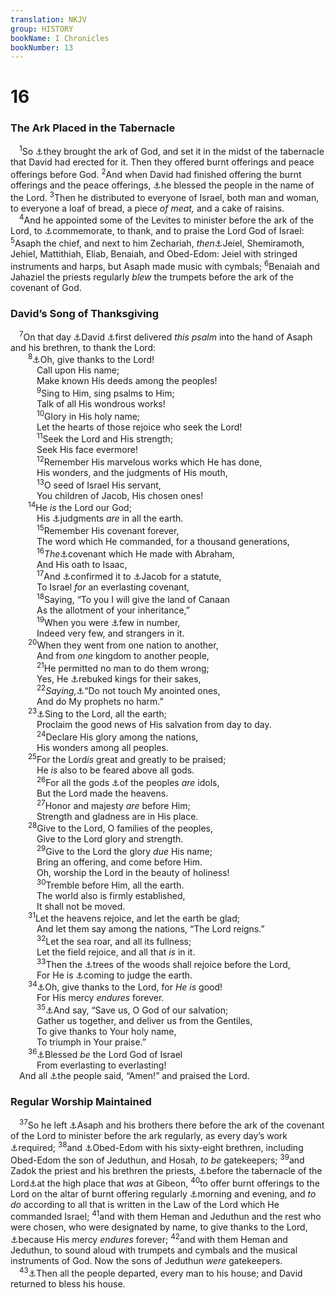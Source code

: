 ```yaml
---
translation: NKJV
group: HISTORY
bookName: I Chronicles 
bookNumber: 13
---
```


<div class="title"><h1>16</h1><h3>The Ark Placed in the Tabernacle</h3></div>
<span class="verse 1su_16_1"> <sup>1</sup>So <a data-toggle="tooltip" data-placement="bottom" title="2 Sam. 6:17; 1 Chr. 15:1">⚓</a>they brought the ark of God, and set it in the midst of the tabernacle that David had erected for it. Then they offered burnt offerings and peace offerings before God. </span>
<span class="verse 1su_16_2"><sup>2</sup>And when David had finished offering the burnt offerings and the peace offerings, <a data-toggle="tooltip" data-placement="bottom" title="1 Kin. 8:14">⚓</a>he blessed the people in the name of the Lord. </span>
<span class="verse 1su_16_3"><sup>3</sup>Then he distributed to everyone of Israel, both man and woman, to everyone a loaf of bread, a piece <i>of</i> <i>meat,</i> and a cake of raisins.<br/></span>
<span class="verse 1su_16_4"> <sup>4</sup>And he appointed some of the Levites to minister before the ark of the Lord, to <a data-toggle="tooltip" data-placement="bottom" title="Ps. 38:title; 70:title">⚓</a>commemorate, to thank, and to praise the Lord God of Israel: </span>
<span class="verse 1su_16_5"><sup>5</sup>Asaph the chief, and next to him Zechariah, <i>then</i><a data-toggle="tooltip" data-placement="bottom" title="1 Chr. 15:18">⚓</a>Jeiel, Shemiramoth, Jehiel, Mattithiah, Eliab, Benaiah, and Obed-Edom: Jeiel with stringed instruments and harps, but Asaph made music with cymbals; </span>
<span class="verse 1su_16_6"><sup>6</sup>Benaiah and Jahaziel the priests regularly <i>blew</i> the trumpets before the ark of the covenant of God.<br/></span>
<div class="title"><h3>David’s Song of Thanksgiving</h3></div>
<span class="verse 1su_16_7"> <sup>7</sup>On that day <a data-toggle="tooltip" data-placement="bottom" title="2 Sam. 22:1; 23:1">⚓</a>David <a data-toggle="tooltip" data-placement="bottom" title="Ps. 105:1–15">⚓</a>first delivered <i>this</i> <i>psalm</i> into the hand of Asaph and his brethren, to thank the Lord:<br/></span>
<span class="verse 1su_16_8">  <sup>8</sup><a data-toggle="tooltip" data-placement="bottom" title="1 Chr. 17:19, 20; Ps. 105:1–15">⚓</a>Oh, give thanks to the Lord!<br/>   Call upon His name;<br/>   Make known His deeds among the peoples!<br/></span>
<span class="verse 1su_16_9">   <sup>9</sup>Sing to Him, sing psalms to Him;<br/>   Talk of all His wondrous works!<br/></span>
<span class="verse 1su_16_10">   <sup>10</sup>Glory in His holy name;<br/>   Let the hearts of those rejoice who seek the Lord!<br/></span>
<span class="verse 1su_16_11">   <sup>11</sup>Seek the Lord and His strength;<br/>   Seek His face evermore!<br/></span>
<span class="verse 1su_16_12">   <sup>12</sup>Remember His marvelous works which He has done,<br/>   His wonders, and the judgments of His mouth,<br/></span>
<span class="verse 1su_16_13">   <sup>13</sup>O seed of Israel His servant,<br/>   You children of Jacob, His chosen ones!<br/></span>
<span class="verse 1su_16_14">  <sup>14</sup>He <i>is</i> the Lord our God;<br/>   His <a data-toggle="tooltip" data-placement="bottom" title="Ps. 48:10; (Is. 26:9)">⚓</a>judgments <i>are</i> in all the earth.<br/></span>
<span class="verse 1su_16_15">   <sup>15</sup>Remember His covenant forever,<br/>   The word which He commanded, for a thousand generations,<br/></span>
<span class="verse 1su_16_16">   <sup>16</sup><i>The</i><a data-toggle="tooltip" data-placement="bottom" title="Gen. 17:2; 26:3; 28:13; 35:11">⚓</a>covenant which He made with Abraham,<br/>   And His oath to Isaac,<br/></span>
<span class="verse 1su_16_17">   <sup>17</sup>And <a data-toggle="tooltip" data-placement="bottom" title="Gen. 35:11, 12">⚓</a>confirmed it to <a data-toggle="tooltip" data-placement="bottom" title="Gen. 28:10–15">⚓</a>Jacob for a statute,<br/>   To Israel <i>for</i> an everlasting covenant,<br/></span>
<span class="verse 1su_16_18">   <sup>18</sup>Saying, “To you I will give the land of Canaan<br/>   As the allotment of your inheritance,”<br/></span>
<span class="verse 1su_16_19">   <sup>19</sup>When you were <a data-toggle="tooltip" data-placement="bottom" title="Gen. 34:30; Deut. 7:7">⚓</a>few in number,<br/>   Indeed very few, and strangers in it.<br/></span>
<span class="verse 1su_16_20">  <sup>20</sup>When they went from one nation to another,<br/>   And from <i>one</i> kingdom to another people,<br/></span>
<span class="verse 1su_16_21">   <sup>21</sup>He permitted no man to do them wrong;<br/>   Yes, He <a data-toggle="tooltip" data-placement="bottom" title="Gen. 12:17; 20:3; Ex. 7:15–18">⚓</a>rebuked kings for their sakes,<br/></span>
<span class="verse 1su_16_22">   <sup>22</sup><i>Saying,</i><a data-toggle="tooltip" data-placement="bottom" title="Gen. 20:7; Ps. 105:15">⚓</a>“Do not touch My anointed ones,<br/>   And do My prophets no harm.”<br/></span>
<span class="verse 1su_16_23">  <sup>23</sup><a data-toggle="tooltip" data-placement="bottom" title="Ps. 96:1–13">⚓</a>Sing to the Lord, all the earth;<br/>   Proclaim the good news of His salvation from day to day.<br/></span>
<span class="verse 1su_16_24">   <sup>24</sup>Declare His glory among the nations,<br/>   His wonders among all peoples.<br/></span>
<span class="verse 1su_16_25">  <sup>25</sup>For the Lord<i>is</i> great and greatly to be praised;<br/>   He <i>is</i> also to be feared above all gods.<br/></span>
<span class="verse 1su_16_26">   <sup>26</sup>For all the gods <a data-toggle="tooltip" data-placement="bottom" title="Lev. 19:4; (1 Cor. 8:5, 6)">⚓</a>of the peoples <i>are</i> idols,<br/>   But the Lord made the heavens.<br/></span>
<span class="verse 1su_16_27">   <sup>27</sup>Honor and majesty <i>are</i> before Him;<br/>   Strength and gladness are in His place.<br/></span>
<span class="verse 1su_16_28">  <sup>28</sup>Give to the Lord, O families of the peoples,<br/>   Give to the Lord glory and strength.<br/></span>
<span class="verse 1su_16_29">   <sup>29</sup>Give to the Lord the glory <i>due</i> His name;<br/>   Bring an offering, and come before Him.<br/>   Oh, worship the Lord in the beauty of holiness!<br/></span>
<span class="verse 1su_16_30">   <sup>30</sup>Tremble before Him, all the earth.<br/>   The world also is firmly established,<br/>   It shall not be moved.<br/></span>
<span class="verse 1su_16_31">  <sup>31</sup>Let the heavens rejoice, and let the earth be glad;<br/>   And let them say among the nations, “The Lord reigns.”<br/></span>
<span class="verse 1su_16_32">   <sup>32</sup>Let the sea roar, and all its fullness;<br/>   Let the field rejoice, and all that <i>is</i> in it.<br/></span>
<span class="verse 1su_16_33">   <sup>33</sup>Then the <a data-toggle="tooltip" data-placement="bottom" title="Is. 55:12, 13">⚓</a>trees of the woods shall rejoice before the Lord,<br/>   For He is <a data-toggle="tooltip" data-placement="bottom" title="(Joel 3:1–14); Zech. 14:1–14; (Matt. 25:31–46)">⚓</a>coming to judge the earth.<br/></span>
<span class="verse 1su_16_34">  <sup>34</sup><a data-toggle="tooltip" data-placement="bottom" title="2 Chr. 5:13; 7:3; Ezra 3:11; Ps. 106:1; 107:1; 118:1; 136:1; Jer. 33:11">⚓</a>Oh, give thanks to the Lord, for <i>He</i> <i>is</i> good!<br/>   For His mercy <i>endures</i> forever.<br/></span>
<span class="verse 1su_16_35">   <sup>35</sup><a data-toggle="tooltip" data-placement="bottom" title="Ps. 106:47, 48">⚓</a>And say, “Save us, O God of our salvation;<br/>   Gather us together, and deliver us from the Gentiles,<br/>   To give thanks to Your holy name,<br/>   To triumph in Your praise.”<br/></span>
<span class="verse 1su_16_36">  <sup>36</sup><a data-toggle="tooltip" data-placement="bottom" title="1 Kin. 8:15, 56; Ps. 72:18">⚓</a>Blessed <i>be</i> the Lord God of Israel<br/>   From everlasting to everlasting!<br/> And all <a data-toggle="tooltip" data-placement="bottom" title="Deut. 27:15; Neh. 8:6">⚓</a>the people said, “Amen!” and praised the Lord.<br/></span>
<div class="title"><h3>Regular Worship Maintained</h3></div>
<span class="verse 1su_16_37"> <sup>37</sup>So he left <a data-toggle="tooltip" data-placement="bottom" title="1 Chr. 16:4, 5">⚓</a>Asaph and his brothers there before the ark of the covenant of the Lord to minister before the ark regularly, as every day’s work <a data-toggle="tooltip" data-placement="bottom" title="2 Chr. 8:14; Ezra 3:4">⚓</a>required; </span>
<span class="verse 1su_16_38"><sup>38</sup>and <a data-toggle="tooltip" data-placement="bottom" title="1 Chr. 13:14">⚓</a>Obed-Edom with his sixty-eight brethren, including Obed-Edom the son of Jeduthun, and Hosah, <i>to</i> <i>be</i> gatekeepers; </span>
<span class="verse 1su_16_39"><sup>39</sup>and Zadok the priest and his brethren the priests, <a data-toggle="tooltip" data-placement="bottom" title="1 Chr. 21:29; 2 Chr. 1:3">⚓</a>before the tabernacle of the Lord<a data-toggle="tooltip" data-placement="bottom" title="1 Kin. 3:4">⚓</a>at the high place that <i>was</i> at Gibeon, </span>
<span class="verse 1su_16_40"><sup>40</sup>to offer burnt offerings to the Lord on the altar of burnt offering regularly <a data-toggle="tooltip" data-placement="bottom" title="(Ex. 29:38–42; Num. 28:3, 4)">⚓</a>morning and evening, and <i>to</i> <i>do</i> according to all that is written in the Law of the Lord which He commanded Israel; </span>
<span class="verse 1su_16_41"><sup>41</sup>and with them Heman and Jeduthun and the rest who were chosen, who were designated by name, to give thanks to the Lord, <a data-toggle="tooltip" data-placement="bottom" title="1 Chr. 25:1–6; 2 Chr. 5:13; 7:3; Ezra 3:11; Jer. 33:11">⚓</a>because His mercy <i>endures</i> forever; </span>
<span class="verse 1su_16_42"><sup>42</sup>and with them Heman and Jeduthun, to sound aloud with trumpets and cymbals and the musical instruments of God. Now the sons of Jeduthun <i>were</i> gatekeepers.<br/></span>
<span class="verse 1su_16_43"> <sup>43</sup><a data-toggle="tooltip" data-placement="bottom" title="2 Sam. 6:18–20">⚓</a>Then all the people departed, every man to his house; and David returned to bless his house.<br/></span>
